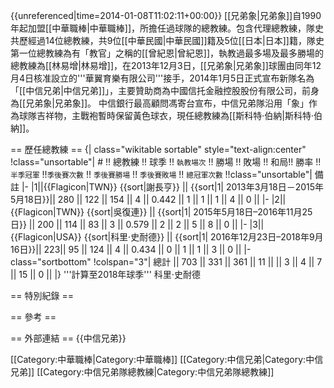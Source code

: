 {{unreferenced|time=2014-01-08T11:02:11+00:00}}
[[兄弟象|兄弟象]]自1990年起加盟[[中華職棒|中華職棒]]，所擔任過球隊的總教練。包含代理總教練，隊史共歷經過14位總教練，共9位[[中華民國|中華民國]]籍及5位[[日本|日本]]籍，隊史第一位總教練為有「教官」之稱的[[曾紀恩|曾紀恩]]，執教過最多場及最多勝場的總教練為[[林易增|林易增]]，在2013年12月3日，[[兄弟象|兄弟象]]球團由同年12月4日核准設立的'''華翼育樂有限公司'''接手，2014年1月5日正式宣布新隊名為「[[中信兄弟|中信兄弟]]」，主要贊助商為中國信托金融控股股份有限公司，前身為[[兄弟象|兄弟象]]。 中信銀行最高顧問馮寄台宣布，中信兄弟隊沿用「象」作為球隊吉祥物，主戰袍暫時保留黃色球衣，現任總教練為[[斯科特·伯納|斯科特·伯納]]。

== 歷任總教練 ==
{| class="wikitable sortable" style="text-align:center"
!class="unsortable"| # !! 總教練 !! 球季 !! <small>執教場次</small> !! 勝場 !! 敗場 !! 和局!! 勝率 !! <small>半季冠軍</small> !!<small>季後賽次數</small> !! <small>季後賽勝場</small> !! <small>季後賽敗場</small> !! <small>總冠軍次數</small>  !!class="unsortable"| 備註
<noinclude>
|-
|1||{{Flagicon|TWN}} {{sort|謝長亨}} || {{sort|1| 2013年3月18日－2015年5月18日}}|| 280 || 122 || 154 || 4 || 0.442 || 1 || 1 || 1 || 4 || 0 ||
|-
|2||{{Flagicon|TWN}} {{sort|吳復連}} || {{sort|1| 2015年5月18日–2016年11月25日}} || 200 || 114 || 83 || 3 || 0.579 || 2 || 2 || 5 || 8 || 0 || 
|-
|3||{{Flagicon|USA}} {{sort|科里·史耐德}} || {{sort|1| 2016年12月23日–2018年9月16日}}|| 223|| 95 || 124 || 4 || 0.434 || 0 || 1 || 1 || 3 || 0 || 
|- class="sortbottom"
!colspan="3"| 總計 || 703 || 331 || 361 || 11 ||  || 3 || 4 || 7 || 15 || 0 ||
|}
'''計算至2018年球季'''
科里·史耐德

== 特別紀錄 ==

== 參考 ==


== 外部連結 ==
{{中信兄弟}}

[[Category:中華職棒|Category:中華職棒]]
[[Category:中信兄弟|Category:中信兄弟]]
[[Category:中信兄弟隊總教練|Category:中信兄弟隊總教練]]